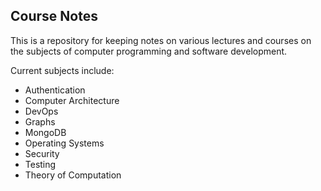 ## Course Notes

This is a repository for keeping notes on various lectures and courses on the subjects of computer programming and software development.

Current subjects include:

- Authentication
- Computer Architecture
- DevOps
- Graphs
- MongoDB
- Operating Systems
- Security
- Testing
- Theory of Computation
